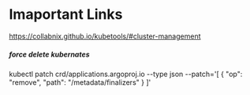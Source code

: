 # Imaportant Links

https://collabnix.github.io/kubetools/#cluster-management


##### force delete kubernates

kubectl patch crd/applications.argoproj.io --type json --patch='[ { "op": "remove", "path": "/metadata/finalizers" } ]'
